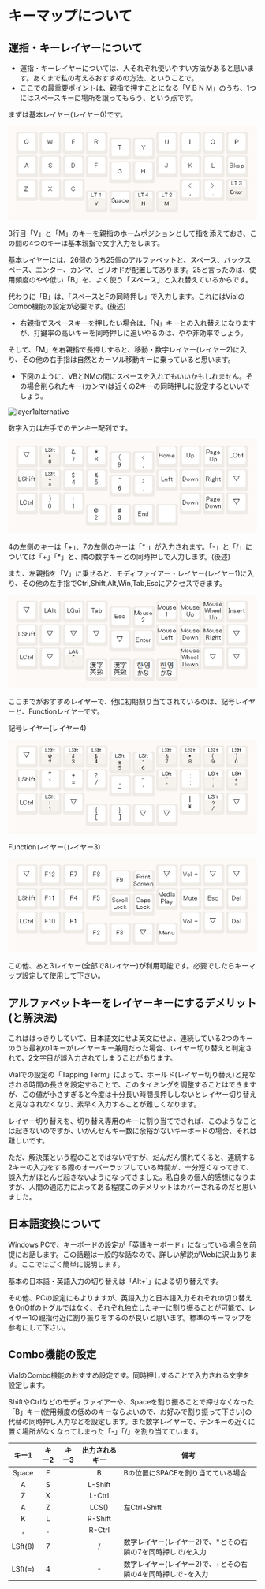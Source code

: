 # キーマップについて

## 運指・キーレイヤーについて
- 運指・キーレイヤーについては、人それぞれ使いやすい方法があると思います。あくまで私の考えるおすすめの方法、ということで。
- ここでの最重要ポイントは、親指で押すことになる「V B N M」のうち、1つにはスペースキーに場所を譲ってもらう、という点です。

まずは基本レイヤー(レイヤー0)です。

![layer0](images/dolphin30layer0b.png)

3行目「V」と「M」のキーを親指のホームポジションとして指を添えておき、この間の4つのキーは基本親指で文字入力をします。

基本レイヤーには、26個のうち25個のアルファベットと、スペース、バックスペース、エンター、カンマ、ピリオドが配置してあります。25と言ったのは、使用頻度のやや低い「B」を、よく使う「スペース」と入れ替えているからです。

代わりに「B」は、「スペースとFの同時押し」で入力します。これにはVialのCombo機能の設定が必要です。(後述)

- 右親指でスペースキーを押したい場合は、「N」キーとの入れ替えになりますが、打鍵率の高いキーを同時押しに追いやるのは、やや非効率でしょう。

そして、「M」を右親指で長押しすると、移動・数字レイヤー(レイヤー2)に入り、その他の右手指は自然とカーソル移動キーに乗っていると思います。

- 下図のように、VBとNMの間にスペースを入れてもいいかもしれません。その場合削られたキー(カンマ)は近くの2キーの同時押しに設定するといいでしょう。

![layer1alternative](dolphin30layer1alt.png)

数字入力は左手でのテンキー配列です。

![layer2](images/dolphin30layer2.png)

4の左側のキーは「+」、7の左側のキーは「* 」が入力されます。「-」と「/」については「+」「*」と、隣の数字キーとの同時押しで入力します。(後述)

また、左親指を「V」に乗せると、モディファイアー・レイヤー(レイヤー1)に入り、その他の左手指でCtrl,Shift,Alt,Win,Tab,Escにアクセスできます。

![モディファイアー・レイヤー](images/dolphin30layer1.png)

ここまでがおすすめレイヤーで、他に初期割り当てされているのは、記号レイヤーと、Functionレイヤーです。

記号レイヤー(レイヤー4)

![記号レイヤー](images/dolphin30layer4.png)

Functionレイヤー(レイヤー3)

![Functionレイヤー](images/dolphin30layer3.png)

この他、あと3レイヤー(全部で8レイヤー)が利用可能です。必要でしたらキーマップ設定して使用して下さい。

## アルファベットキーをレイヤーキーにするデメリット(と解決法)
これははっきりしていて、日本語文にせよ英文にせよ、連続している2つのキーのうち最初の1キーがレイヤーキー兼用だった場合、レイヤー切り替えと判定されて、2文字目が誤入力されてしまうことがあります。

Vialでの設定の「Tapping Term」によって、ホールド(レイヤー切り替え)と見なされる時間の長さを設定することで、このタイミングを調整することはできますが、この値が小さすぎると今度は十分長い時間長押ししないとレイヤー切り替えと見なされなくなり、素早く入力することが難しくなります。

レイヤー切り替えを、切り替え専用のキーに割り当てできれば、このようなことは起きないのですが、いかんせんキー数に余裕がないキーボードの場合、それは難しいです。

ただ、解決策という程のことではないですが、だんだん慣れてくると、連続する2キーの入力をする際のオーバーラップしている時間が、十分短くなってきて、誤入力がほとんど起きないようになってきました。私自身の個人的感想になりますが、人間の適応力によってある程度このデメリットはカバーされるのだと思いました。

## 日本語変換について
Windows PCで、キーボードの設定が「英語キーボード」になっている場合を前提にお話します。この話題は一般的な話なので、詳しい解説がWebに沢山あります。ここではごく簡単に説明します。

基本の日本語・英語入力の切り替えは「Alt+`」による切り替えです。

その他、PCの設定にもよりますが、英語入力と日本語入力それぞれの切り替えをOnOffのトグルではなく、それぞれ独立したキーに割り振ることが可能で、レイヤー1の親指付近に割り振りをするのが良いと思います。標準のキーマップを参考にして下さい。

## Combo機能の設定
VialのCombo機能のおすすめ設定です。同時押しすることで入力される文字を設定します。

ShiftやCtrlなどのモディファイアーや、Spaceを割り振ることで押せなくなった「B」キー(使用頻度の低めのキーならよいので、お好みで割り振って下さい)の代替の同時押し入力などを設定します。また数字レイヤーで、テンキーの近くに置く場所がなくなってしまった「-」「/」を割り当てています。

|キー1|キー2|キー3|出力されるキー|備考|
|:---:|:---:|:---:|:---:|---|
|Space|F||B|Bの位置にSPACEを割り当てている場合|
|A|S||L-Shift||
|Z|X||L-Ctrl||
|A|Z||LCS()|左Ctrl+Shift|
|K|L||R-Shift||
|,|.||R-Ctrl||
|LSft(8)|7||/|数字レイヤー(レイヤー2)で、*とその右隣の7を同時押しで/を入力|
|LSft(=)|4||-|数字レイヤー(レイヤー2)で、+とその右隣の4を同時押しで-を入力|
